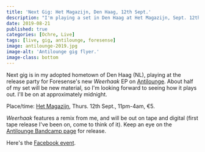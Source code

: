 ```yaml
---
title: 'Next Gig: Het Magazijn, Den Haag, 12th Sept.'
description: "I'm playing a set in Den Haag at Het Magazijn, Sept. 12th 2019."
date: 2019-08-21
published: true
categories: [Ochre, Live]
tags: [live, gig, antilounge, foresense]
image: antilounge-2019.jpg
image-alt: 'Antilounge gig flyer.'
image-class: bottom
---
```


Next gig is in my adopted hometown of Den Haag (NL), playing at the release party for Foresense's new _Weerhaak_ EP on [Antilounge](http://antilounge.com/). About half of my set will be new material, so I'm looking forward to seeing how it plays out. I'll be on at approximately midnight.

Place/time: [Het Magazijn](https://goo.gl/maps/5pfQzn7qr4CiXHaq6), Thurs. 12th Sept., 11pm-4am, €5.

_Weerhaak_ features a remix from me, and will be out on tape and digital (first tape release I've been on, come to think of it). Keep an eye on the [Antilounge Bandcamp page](https://antilounge.bandcamp.com/) for release.

Here's the [Facebook event](https://www.facebook.com/events/1366764360143497/).
